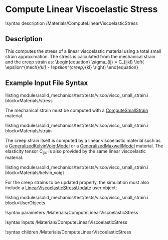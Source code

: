 # Compute Linear Viscoelastic Stress

!syntax description /Materials/ComputeLinearViscoelasticStress

## Description

This computes the stress of a linear viscoelastic material using a total small strain approximation. The stress is calculated from the mechanical strain and the creep strain as:
\begin{equation}
\sigma_{ij} = C_{ijkl} \left( \epsilon^{mech}_{kl} - \epsilon^{creep}_{kl} \right)
\end{equation}

## Example Input File Syntax

!listing modules/solid_mechanics/test/tests/visco/visco_small_strain.i block=Materials/stress

The mechanical strain must be computed with a [ComputeSmallStrain](/ComputeSmallStrain.md) material.

!listing modules/solid_mechanics/test/tests/visco/visco_small_strain.i block=Materials/strain

The creep strain itself is computed by a linear viscoelastic material such as a [GeneralizedKelvinVoigtModel](/GeneralizedKelvinVoigtModel.md) or a [GeneralizedMaxwellModel](/GeneralizedMaxwellModel.md) material. The elasticity tensor $C_{ijkl}$ is also provided by the same linear viscoelastic material.

!listing modules/solid_mechanics/test/tests/visco/visco_small_strain.i block=Materials/kelvin_voigt

For the creep strains to be updated properly, the simulation must also include a [LinearViscoelasticStressUpdate](/LinearViscoelasticStressUpdate.md) user object:

!listing modules/solid_mechanics/test/tests/visco/visco_small_strain.i block=UserObjects


!syntax parameters /Materials/ComputeLinearViscoelasticStress

!syntax inputs /Materials/ComputeLinearViscoelasticStress

!syntax children /Materials/ComputeLinearViscoelasticStress
